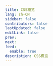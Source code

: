 ```yaml
---
title: CSS概览
lang: zh-CN
sidebar: false
contributors: false
lastUpdated: false
editLink: false
prev: 
next: 
feed:
  enable: true
description: CSS概览
---
```


<iframe :src="iframeSrc" class="box-iframe" frameborder="0"></iframe>

<script setup>
import { h, ref, nextTick, watch, onMounted, onBeforeUnmount } from 'vue'
import { useRoute } from 'vue-router'

const isProd = process.env.NODE_ENV === 'production'
let iframeSrc = isProd ? 'https://onresize.github.io/web-blogs/pageCom/css.html' : 'https://localhost:9008/pageCom/css.html'
</script>